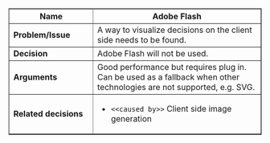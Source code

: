 <table cellpadding='5' border='1' cellspacing='0' width='650'>
<blockquote><thead>
<blockquote><tr>
<blockquote><th width='150'> Name </th>
<th>Adobe Flash</th>
</blockquote></tr>
</blockquote></thead>
<tbody>
<blockquote><tr>
<blockquote><td> <b>Problem/Issue</b> </td>
<td>A way to visualize decisions on the client side needs to be found.</td>
</blockquote></tr>
<tr>
<blockquote><td> <b>Decision</b> </td>
<td>Adobe Flash will not be used.</td>
</blockquote></tr>
<tr>
<blockquote><td> <b>Arguments</b> </td>
<td>Good performance but requires plug in. Can be used as a fallback when other technologies are not supported, e.g. SVG.</td>
</blockquote></tr>
<tr>
<blockquote><td> <b>Related decisions</b> </td>
<td>
<ul>
<li><code>&lt;&lt;caused by&gt;&gt;</code> Client side image generation</li>
</ul>
</td>
</blockquote></tr>
</blockquote></tbody>
</table>